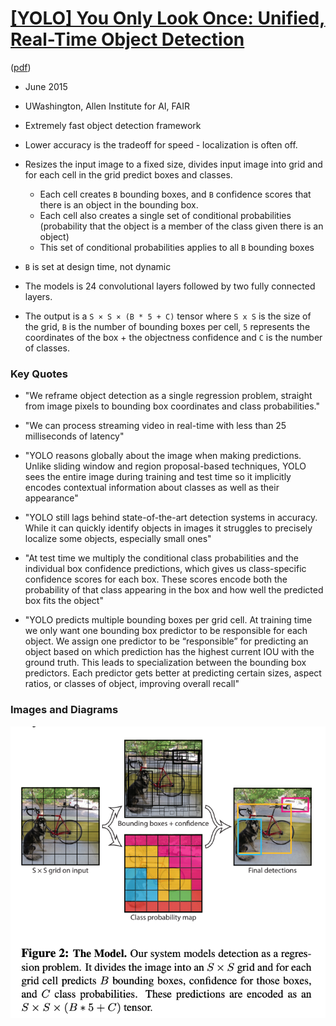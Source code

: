 # [[YOLO] You Only Look Once: Unified, Real-Time Object Detection](https://arxiv.org/abs/1506.02640)

([pdf](https://arxiv.org/abs/1506.02640))

- June 2015
- UWashington, Allen Institute for AI, FAIR


- Extremely fast object detection framework
- Lower accuracy is the tradeoff for speed - localization is often off.
- Resizes the input image to a fixed size, divides input image into grid and for each cell in the grid predict boxes and classes. 
    - Each cell creates `B` bounding boxes, and `B` confidence scores that there is an object in the bounding box.
    - Each cell also creates a single set of conditional probabilities (probability that the object is a member of the class given there is an object)
    - This set of conditional probabilities applies to all `B` bounding boxes
- `B` is set at design time, not dynamic
- The models is 24 convolutional layers followed by two fully connected layers.
- The output is a `S × S × (B * 5 + C)` tensor where `S x S` is the size of the grid, `B` is the number of bounding boxes per cell, `5` represents the coordinates of the box + the objectness confidence and `C` is the number of classes.

### Key Quotes

- "We reframe object detection as a single regression problem, straight from image pixels to bounding box coordinates and class probabilities."

- "We can process streaming video in real-time with less than 25 milliseconds of latency"

- "YOLO reasons globally about the image when making predictions. Unlike sliding window and region proposal-based techniques, YOLO sees the entire image during training and test time so it implicitly encodes contextual information about classes as well as their appearance"

- "YOLO still lags behind state-of-the-art detection systems in accuracy. While it can quickly identify objects in images it struggles to precisely localize some objects, especially small ones"

- "At test time we multiply the conditional class probabilities and the individual box confidence predictions, which gives us class-specific confidence scores for each box. These scores encode both the probability of that class appearing in the box and how well the predicted box fits the object"

- "YOLO predicts multiple bounding boxes per grid cell. At training time we only want one bounding box predictor to be responsible for each object. We assign one predictor to be “responsible” for predicting an object based on which prediction has the highest current IOU with the ground truth. This leads to specialization between the bounding box predictors. Each predictor gets better at predicting certain sizes, aspect ratios, or classes of object, improving overall recall"

### Images and Diagrams

![YOLO Design](images/yolo_design.png)
